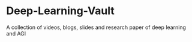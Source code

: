 # Deep-Learning-Vault
A collection of videos, blogs, slides and research paper of deep learning and AGI 
